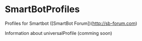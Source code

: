 # SmartBotProfiles

Profiles for Smartbot ([SmartBot Forum])(http://sb-forum.com)

Information about universalProfile (comming soon)
